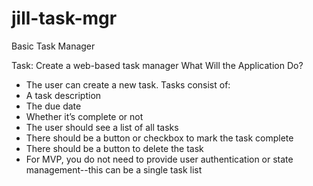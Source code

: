 # jill-task-mgr
Basic Task Manager

Task: Create a web-based task manager
What Will the Application Do?
- The user can create a new task. Tasks consist of:
 - A task description
 -  The due date
 -  Whether it’s complete or not
-  The user should see a list of all tasks
  - There should be a button or checkbox to mark the task complete
  - There should be a button to delete the task
- For MVP, you do not need to provide user authentication or state management--this can be
a single task list
